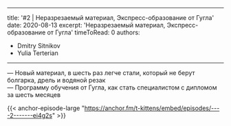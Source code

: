 
---
title: '#2 | Неразрезаемый материал, Экспресс-образование от Гугла'
date: 2020-08-13
excerpt: 'Неразрезаемый материал, Экспресс-образование от Гугла'
timeToRead: 0
authors:
  - Dmitry Sitnikov
  - Yulia Terterian
---

— Новый материал, в шесть раз легче стали, который не берут болгарка, дрель и водяной резак <br/>
— Программу обучения от Гугла, как стать специалистом с дипломом за шесть месяцев 

{{< anchor-episode-large "https://anchor.fm/t-kittens/embed/episodes/----2-------ei4g2s" >}}
